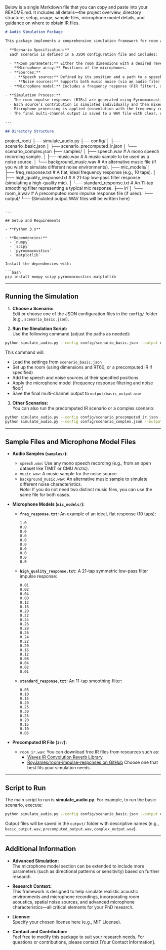 Below is a single Markdown file that you can copy and paste into your README.md. It includes all details—the project overview, directory structure, setup, usage, sample files, microphone model details, and guidance on where to obtain IR files.

```markdown
# Audio Simulation Package

This package implements a comprehensive simulation framework for room acoustics and audio recording scenarios. It was designed to support advanced research requirements, including:

- **Scenario Specification:**  
  Each scenario is defined in a JSON configuration file and includes:

  - **Room parameters:** Either the room dimensions with a desired reverberation time (RT60) _or_ a precomputed impulse response (IR) file.
  - **Microphone array:** Positions of the microphones.
  - **Sources:**
    - **Speech source:** Defined by its position and a path to a speech audio file.
    - **Noise sources:** Supports both music noise (via an audio file) and Gaussian noise with specified amplitude.
  - **Microphone model:** Includes a frequency response (FIR filter), sampling rate, and noise floor. This allows modeling of real-world microphone characteristics.

- **Simulation Process:**
  - The room impulse responses (RIRs) are generated using Pyroomacoustics (via the image source model).
  - Each source’s contribution is simulated individually and then mixed.
  - Microphone processing is applied (convolution with the frequency response and addition of a noise floor).
  - The final multi-channel output is saved to a WAV file with clear, descriptive naming.

---

## Directory Structure
```

project_root/
├── simulate_audio.py
├── config/
│ ├── scenario_basic.json
│ ├── scenario_precomputed_ir.json
│ └── scenario_complex.json
├── samples/
│ ├── speech.wav # A mono speech recording sample.
│ ├── music.wav # A music sample to be used as a noise source.
│ └── background_music.wav # An alternative music file (if you wish to simulate different noise environments).
├── mic_models/
│ ├── freq_response.txt # A flat, ideal frequency response (e.g., 10 taps).
│ ├── high_quality_response.txt # A 21-tap low-pass filter response (simulating a high-quality mic).
│ └── standard_response.txt # An 11-tap smoothing filter representing a typical mic response.
├── ir/
│ └── room_ir.wav # A precomputed room impulse response file (if used).
└── output/
└── (Simulated output WAV files will be written here)

````

---

## Setup and Requirements

- **Python 3.x**

- **Dependencies:**
  - `numpy`
  - `scipy`
  - `pyroomacoustics`
  - `matplotlib`

Install the dependencies with:

```bash
pip install numpy scipy pyroomacoustics matplotlib
````

---

## Running the Simulation

1. **Choose a Scenario:**  
   Edit or choose one of the JSON configuration files in the `config/` folder (e.g., `scenario_basic.json`).

2. **Run the Simulation Script:**  
   Use the following command (adjust the paths as needed):

```bash
python simulate_audio.py --config config/scenario_basic.json --output output/basic_output.wav
```

This command will:

- Load the settings from `scenario_basic.json`
- Set up the room (using dimensions and RT60, or a precomputed IR if specified)
- Add the speech and noise sources at their specified positions
- Apply the microphone model (frequency response filtering and noise floor)
- Save the final multi-channel output to `output/basic_output.wav`

3. **Other Scenarios:**  
   You can also run the precomputed IR scenario or a complex scenario:

```bash
python simulate_audio.py --config config/scenario_precomputed_ir.json --output output/precomputed_output.wav
python simulate_audio.py --config config/scenario_complex.json --output output/complex_output.wav
```

---

## Sample Files and Microphone Model Files

- **Audio Samples (`samples/`):**

  - `speech.wav`: Use any mono speech recording (e.g., from an open dataset like TIMIT or CMU Arctic).
  - `music.wav`: A music sample for the noise source.
  - `background_music.wav`: An alternative music sample to simulate different noise characteristics.  
    _Note:_ If you do not need two distinct music files, you can use the same file for both cases.

- **Microphone Models (`mic_models/`):**

  - **`freq_response.txt`:** An example of an ideal, flat response (10 taps):
    ```
    1.0
    0.0
    0.0
    0.0
    0.0
    0.0
    0.0
    0.0
    0.0
    0.0
    ```
  - **`high_quality_response.txt`:** A 21-tap symmetric low-pass filter impulse response:
    ```
    0.01
    0.02
    0.04
    0.08
    0.12
    0.16
    0.20
    0.22
    0.24
    0.26
    0.28
    0.26
    0.24
    0.22
    0.20
    0.16
    0.12
    0.08
    0.04
    0.02
    0.01
    ```
  - **`standard_response.txt`:** An 11-tap smoothing filter:
    ```
    0.05
    0.10
    0.15
    0.20
    0.25
    0.30
    0.25
    0.20
    0.15
    0.10
    0.05
    ```

- **Precomputed IR File (`ir/`):**
  - `room_ir.wav`: You can download free IR files from resources such as:
    - [Waves IR Convolution Reverb Library](https://www.waves.com/downloads/ir-convolution-reverb-library)
    - [RoyJames/room-impulse-responses on GitHub](https://github.com/RoyJames/room-impulse-responses)
  Choose one that best fits your simulation needs.

---

## Script to Run

The main script to run is **simulate_audio.py**. For example, to run the basic scenario, execute:

```bash
python simulate_audio.py --config config/scenario_basic.json --output output/basic_output.wav
```

Output files will be saved in the `output/` folder with descriptive names (e.g., `basic_output.wav`, `precomputed_output.wav`, `complex_output.wav`).

---

## Additional Information

- **Advanced Simulation:**  
  The microphone model section can be extended to include more parameters (such as directional patterns or sensitivity) based on further research.

- **Research Context:**  
  This framework is designed to help simulate realistic acoustic environments and microphone recordings, incorporating room acoustics, spatial noise sources, and advanced microphone characteristics—all critical elements for your PhD research.

- **License:**  
  Specify your chosen license here (e.g., MIT License).

- **Contact and Contribution:**  
  Feel free to modify this package to suit your research needs. For questions or contributions, please contact [Your Contact Information].
